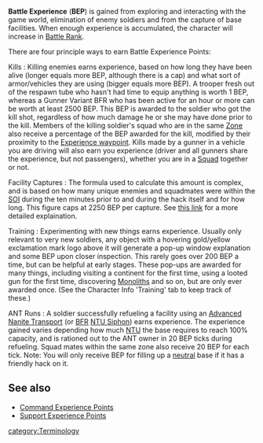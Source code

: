 **Battle Experience** (**BEP**) is gained from exploring and interacting
with the game world, elimination of enemy soldiers and from the capture
of base facilities. When enough experience is accumulated, the character
will increase in [Battle Rank](Battle_Rank.md "wikilink").

There are four principle ways to earn Battle Experience Points:

Kills : Killing enemies earns experience, based on how long they have been alive (longer equals more BEP, although there is a cap) and what sort of armor/vehicles they are using (bigger equals more BEP). A trooper fresh out of the respawn tube who hasn't had time to equip anything is worth 1 BEP, whereas a Gunner Variant BFR who has been active for an hour or more can be worth at least 2500 BEP. This BEP is awarded to the soldier who got the kill shot, regardless of how much damage he or she may have done prior to the kill. Members of the killing soldier's squad who are in the same [Zone](Zone.md "wikilink") also receive a percentage of the BEP awarded for the kill, modified by their proximity to the [Experience waypoint](Waypoint.md "wikilink"). Kills made by a gunner in a vehicle you are driving will also earn you experience (driver and all gunners share the experience, but not passengers), whether you are in a [Squad](Squad.md "wikilink") together or not.

<!-- -->

Facility Captures : The formula used to calculate this amount is complex, and is based on how many unique enemies and squadmates were within the [SOI](SOI.md "wikilink") during the ten minutes prior to and during the hack itself and for how long. This figure caps at 2250 BEP per capture. See [this link](http://forums.station.sony.com/ps/posts/list.m?topic_id=22100000022) for a more detailed explaination.

<!-- -->

Training : Experimenting with new things earns experience. Usually only relevant to very new soldiers, any object with a hovering gold/yellow exclamation mark logo above it will generate a pop-up window explanation and some BEP upon closer inspection. This rarely goes over 200 BEP a time, but can be helpful at early stages. These pop-ups are awarded for many things, including visiting a continent for the first time, using a looted gun for the first time, discovering [Monoliths](Monolith.md "wikilink") and so on, but are only ever awarded once. (See the Character Info 'Training' tab to keep track of these.)

<!-- -->

ANT Runs : A soldier successfully refueling a facility using an [Advanced Nanite Transport](Advanced_Nanite_Transport.md "wikilink") (or [BFR](BFR.md "wikilink") [NTU Siphon](NTU_Siphon.md "wikilink")) earns experience. The experience gained varies depending how much [NTU](NTU.md "wikilink") the base requires to reach 100% capacity, and is rationed out to the ANT owner in 20 BEP ticks during refueling. Squad mates within the same zone also receive 20 BEP for each tick. Note: You will only receive BEP for filling up a [neutral](neutral.md "wikilink") base if it has a friendly hack on it.

## See also

- [Command Experience Points](Command_Experience_Points.md "wikilink")
- [Support Experience Points](Support_Experience_Points.md "wikilink")

[category:Terminology](category:Terminology.md "wikilink")
